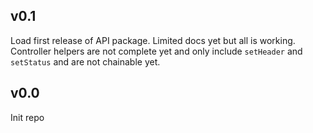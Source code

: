 ## v0.1
Load first release of API package. Limited docs yet but all is working. Controller helpers are not complete yet and only include `setHeader` and `setStatus` and are not chainable yet.

## v0.0

Init repo
